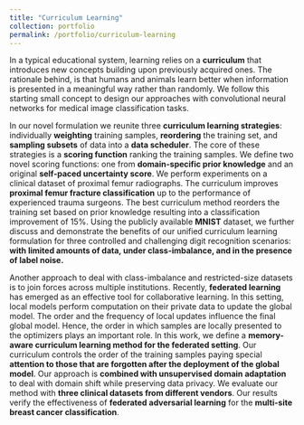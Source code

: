 ```yaml
---
title: "Curriculum Learning"
collection: portfolio
permalink: /portfolio/curriculum-learning
---
```


In a typical educational system, learning relies on a **curriculum** that introduces new concepts building upon previously acquired ones. The rationale behind, is that humans and animals learn better when information is presented in a meaningful way rather than randomly. We follow this starting small concept to design our approaches with convolutional neural networks for medical image classification tasks.

In our novel formulation we reunite three **curriculum learning strategies**: individually **weighting** training samples, **reordering** the training set, and **sampling subsets** of data into a **data scheduler**. The core of these strategies is a **scoring function** ranking the training samples. We define two novel scoring functions: one from **domain-specific prior knowledge** and an original **self-paced uncertainty score**. We perform experiments on a clinical dataset of proximal femur radiographs. The curriculum improves **proximal femur fracture classification** up to the performance of experienced trauma surgeons. The best curriculum method reorders the training set based on prior knowledge resulting into a classification improvement of 15\%. Using the publicly available **MNIST** dataset, we further discuss and demonstrate the benefits of our unified curriculum learning formulation for three controlled and challenging digit recognition scenarios: **with limited amounts of data, under class-imbalance, and in the presence of label noise.**

Another approach to deal with class-imbalance and restricted-size datasets is to join forces across multiple institutions. Recently, **federated learning** has emerged as an effective tool for collaborative learning. In this setting, local models perform computation on their private data to update the global model. The order and the frequency of local updates influence the final global model. Hence, the order in which samples are locally presented to the optimizers plays an important role. In this work, we define a **memory-aware curriculum learning method for the federated setting**. Our curriculum controls the order of the training samples paying special **attention to those that are forgotten after the deployment of the global model**. Our approach is **combined with unsupervised domain adaptation** to deal with domain shift while preserving data privacy. We evaluate our method with **three clinical datasets from different vendors**. Our results verify the effectiveness of **federated adversarial learning** for the **multi-site breast cancer classification**.
